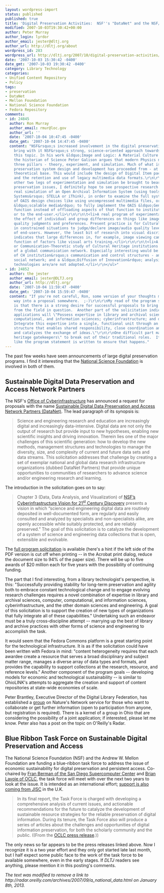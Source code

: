```yaml
---
layout: wordpress-import
status: published
published: true
title: 'Digital Preservation Activities:  NSF''s "DataNet" and the NSF/Mellon Blue Ribbon Task Force'
modified: 2007-10-03T19:30:42+00:00
author: Peter Murray
author_login: lyrdor
author_email: jester@dltj.org
author_url: http://dltj.org/about
wordpress_id: 283
wordpress_url: http://dltj.org/2007/10/digital-preservation-activities/
date: '2007-10-03 15:30:42 -0400'
date_gmt: '2007-10-03 19:30:42 -0400'
category: Library Technology
categories:
- Unified Content Repository
- Policy
tags:
- preservation
- DataNet
- Mellon Foundation
- National Science Foundation
- Fedora Repository
comments:
- id: 24845
  author: Ron Murray
  author_email: rmur@loc.gov
  author_url: ''
  date: '2007-10-04 10:47:45 -0400'
  date_gmt: '2007-10-04 14:47:45 -0400'
  content: "NSF&rsquo;s increased involvement in the digital preservation arena should
    bring with it NSF&rsquo;s strong, science-oriented approach towards exploring
    this topic. In his work &ldquo;Image and Logic: A Material Culture of Microphysics,&rdquo;
    the historian of Science Peter Galison argues that modern Physics now rests on
    three pillars - theory, experiment, and simulation. Much of what is taken as digital
    preservation system design and development has proceeded from - at best - a largely
    theoretical base. This would include the design of Digital Item packaging structures
    and the retention and use of legacy multimedia data formats.\r\n\r\nShould Galison&rsquo;s
    other two legs of experimentation and simulation be brought to bear on digital
    preservation issues, I definitely hope to see prospective research groups develop:\r\n\r\n<ul>\r\n\t<li>A
    real simulation of an Open Archival Information System (using tools like Isee
    Systems&rsquo; STELLA or iThink), in order to examine the full system consequences
    of OAIS design choices like using uncompressed multimedia files, or the use of
    &ldquo;scalable media&rdquo; to fully implement the OAIS &ldquo;Generate DIP&rdquo;
    function instead of offloading aspects of that function to institutional intermediaries
    or to the end-user.</li>\r\n\r\n\t<li>A real program of experimentation to explore
    the effect of individual and group differences on things like image and audio
    quality judgments and preferences. Present practice is for Cultural Heritage gatekeepers
    in constrained situations to judge/declare image/audio quality levels on behalf
    of end-users. However, the least bit of research into visual discrimination tasks
    indicates that large differences in, for example, image viewing can exist as a
    function of factors like visual arts training.</li>\r\n\r\n\t<li>A Sociological
    or Communication-Theoretic study of Cultural Heritage institutions as elements
    of a global communication network. Especially interesting would be: an analysis
    of CH institution&rsquo;s communication and control structures - and their behind-the-scenes
    social network; and a &ldquo;Diffusion of Innovation&rdquo; analysis of which
    technologies are/are not adopted.</li>\r\n</ul>"
- id: 24852
  author: the jester
  author_email: jester@DLTJ.org
  author_url: http://dltj.org/
  date: '2007-10-04 11:59:47 -0400'
  date_gmt: '2007-10-04 15:59:47 -0400'
  content: "If you're not careful, Ron, some version of your thoughts might make their
    way into a proposal somewhere.  ;-)\r\n\r\nMy read of the program solicitation
    is that there is a strong desire for successful proposals to bring in practitioners
    from the field in question.  Another part of the solicitation indicates that successful
    applications will \"Possess expertise in library and archival sciences; computer,
    computational, and information sciences; cyberinfrastructure; and domain sciences.
    Integrate this expertise into a single, functional unit through an organizational
    structure that enables shared responsibility, close coordination and cooperation,
    and catalyzes the exchange of ideas.\"\r\n\r\nOne difficult part may be for \"cultural
    heritage gatekeepers\" to break out of their traditional roles.  It would seem
    like the program statement is written to ensure that happens."
---
```

<p>The past few weeks have seen announcements of large digital preservation programs.  I find it interesting that the <a href="http://www.nsf.gov/" title="US National Science Foundation homepage">National Science Foundation</a> is involved in both of them.</p>
<h2>Sustainable Digital Data Preservation and Access Network Partners</h2>
<p>The NSF's <a href="http://www.nsf.gov/dir/index.jsp?org=OCI" title="nsf.gov - Office of  Cyberinfrastructure (US National Science Foundation) homepage">Office of  Cyberinfrastructure</a> has announced a request for proposals with the name <a href="http://www.nsf.gov/funding/pgm_summ.jsp?pims_id=503141" title="Sustainable Digital Data Preservation and Access Network Partners funding announcement">Sustainable Digital Data Preservation and Access Network Partners&nbsp;(DataNet)</a>.  The lead paragraph of its synopsis is:</p>
<blockquote><p>Science and engineering research and education are increasingly digital and increasingly data-intensive.  Digital data are not only the output of research but provide input to new hypotheses, enabling new scientific insights and driving innovation. Therein lies one of the major challenges of this scientific generation: how to develop the new methods, management structures and technologies to manage the diversity, size, and complexity of current and future data sets and data streams.  This solicitation addresses that challenge by creating a set of exemplar national and global data research infrastructure organizations (dubbed DataNet Partners) that provide unique opportunities to communities of researchers to advance science and/or engineering research and learning.</p></blockquote>
<p>The introduction in the solicitation goes on to say:</p>
<blockquote><p>Chapter 3 (Data, Data Analysis, and Visualization) of <a href="http://www.nsf.gov/pubs/2007/nsf0728/index.jsp" title="US NSF 07-28, Cyberinfrastructure Vision for 21st Century Discovery">NSF&rsquo;s Cyberinfrastructure Vision for 21<sup>st</sup> Century Discovery</a> presents a vision in which &ldquo;science and engineering digital data are routinely deposited in well-documented form, are regularly and easily consulted and analyzed by specialists and non-specialists alike, are openly accessible while suitably protected, and are reliably preserved.&rdquo; The goal of this solicitation is to catalyze the development of a system of science and engineering data collections that is open, extensible and evolvable.</p></blockquote>
<p>The <a href="http://www.nsf.gov/publications/pub_summ.jsp?ods_key=nsf07601" title="Publication nsf07601: Sustainable Digital Data Preservation and Access Network Partners program solicitation">full program solicitation</a> is available (here's a hint if the left side of the PDF version is cut off when printing -- in the Acrobat print dialog, reduce the document size to 94% of the paper size).  There will be up to five awards of $20 million each for five years with the possibility of continuing funding.</p>
<p>The part that I find interesting, from a library technologist's perspective, is this:  "Successfully providing stability for long-term preservation and agility both to embrace constant technological change and to engage evolving research challenges requires a novel combination of expertise in library and archival sciences, computer, computational, and information sciences, cyberinfrastructure, and the other domain sciences and engineering.  A goal of this solicitation is to support the creation of new types of organizations that fully integrate all of these capabilities."  Undertaking such an endeavor must be a truly cross-discipline attempt -- marrying up the best of library and archive practices with other forms of science and engineering to accomplish the task.</p>
<p>It would seem that the Fedora Commons platform is a great starting point for the technological infrastructure.  It is as if the solicitation could have been written with Fedora in mind:  "content heterogeneity requires that each awardee create a resource that serves a broad disciplinary and subject matter range, manages a diverse array of data types and formats, and provides the capability to support collections at the research, resource, and reference levels."  Another component of the program goals -- developing models for economic and technological sustainability -- is similar to OhioLINK's attempts to aggregate the creation and support of content repositories at state-wide economies of scale.</p>
<p>Peter Brantley, Executive Director of the Digital Library Federation, has established a <a href="http://network.nature.com/group/datanet" title="NSF DataNet in groups on Nature Network">group</a> on Nature's Network service for those who want to collaborate or get further information (open to participation from anyone, but registration is required).  There is a kernel of a group in Ohio that are considering the possibility of a joint application; if interested, please let me know.  Peter also has a <span class="removed_link" title="http://radar.oreilly.com/archives/2007/09/a_national_data.html">post on the topic on O'Reilly's Radar</span>.</p>
<h2>Blue Ribbon Task Force on Sustainable Digital Preservation and Access</h2>
<p>The National Science Foundation (NSF) and the Andrew W. Mellon Foundation are funding a blue-ribbon task force to address the issue of economic sustainability for digital preservation and persistent access.  Co-chaired by <a href="http://www.sdsc.edu/News%20Items/PR091907_blueribbon.html" title="Fran Berman of the San Diego Supercomputer Center&#039; press release">Fran Berman of the San Diego Supercomputer Center</a> and <a href="http://www.oclc.org/news/releases/200673.htm" title="Task force on economic sustainability of digital data&#039; press release">Brian Lavoie of OCLC</a>, the task force will meet with over the next two years to look at the issue.  It is intended as an international effort; <a href="http://www.jisc.ac.uk/news/stories/2007/09/pres" title="Task force to address sustainability in digital preservation&#039; press release">support is also coming from JISC</a> in the U.K.</p>
<blockquote><p>In its final report, the Task Force is charged with developing a comprehensive analysis of current issues, and actionable recommendations for the future to catalyze the development of sustainable resource strategies for the reliable preservation of digital information.  During its tenure, the Task Force also will produce a series of articles about the challenges and opportunities of digital information preservation, for both the scholarly community and the public. ((From the <a href="http://www.oclc.org/news/releases/200673.htm">OCLC press release</a>.))</p></blockquote>
<p>The only news so far appears to be the press releases linked above.  Now I recognize it is a two year effort and they only got started late last month, but I half expect some public face to the work of the task force to be available somewhere, even in the early stages.  If <i>DLTJ</i> readers see anything, please mention it in this posting's comments.
<p style="padding:0;margin:0;font-style:italic;" class="removed_link">The text was modified to remove a link to http://radar.oreilly.com/archives/2007/09/a_national_data.html on January 8th, 2013.</p>
